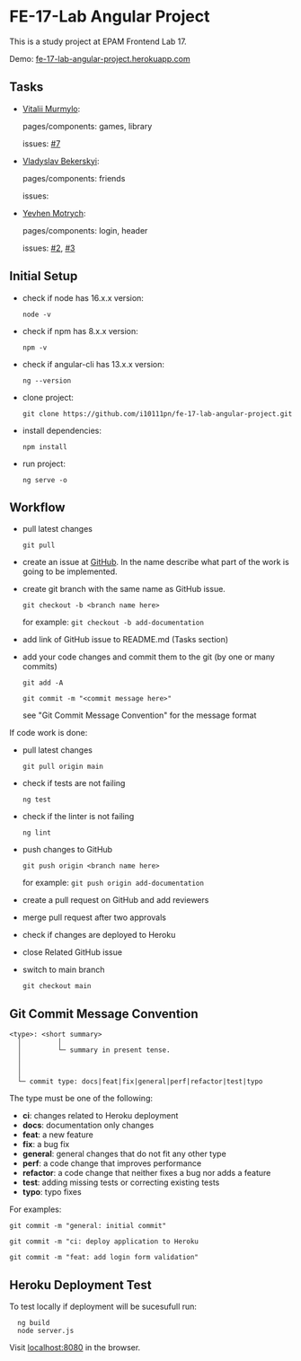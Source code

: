 # FE-17-Lab Angular Project

This is a study project at EPAM Frontend Lab 17.

Demo: [fe-17-lab-angular-project.herokuapp.com](https://fe-17-lab-angular-project.herokuapp.com/)

## Tasks

* [Vitalii Murmylo](https://github.com/VitaliiMurmylo):

  pages/components: games, library

  issues: [#7](https://github.com/i10111pn/fe-17-lab-angular-project/issues/7)

* [Vladyslav Bekerskyi](https://github.com/bekerskyi):

  pages/components: friends

  issues: 

* [Yevhen Motrych](https://github.com/i10111pn): 

  pages/components: login, header

  issues: 
  [#2](https://github.com/i10111pn/fe-17-lab-angular-project/issues/2),
  [#3](https://github.com/i10111pn/fe-17-lab-angular-project/issues/3) 

## Initial Setup

* check if node has 16.x.x version:

  `node -v`
* check if npm has 8.x.x version:

  `npm -v`

* check if angular-cli has 13.x.x version:

  `ng --version`

* clone project: 

  `git clone https://github.com/i10111pn/fe-17-lab-angular-project.git`

* install dependencies:

  `npm install`

* run project:

  `ng serve -o`

## Workflow

* pull latest changes

  `git pull`

* create an issue at [GitHub](https://github.com/i10111pn/fe-17-lab-angular-project/issues). In the name describe what part of the work is going to be implemented.

* create git branch with the same name as GitHub issue.

  `git checkout -b <branch name here>`

  for example: `git checkout -b add-documentation`

* add link of GitHub issue to README.md (Tasks section)

* add your code changes and commit them to the git (by one or many commits)
 
  `git add -A`

  `git commit -m "<commit message here>"`

  see "Git Commit Message Convention" for the message format

If code work is done:

* pull latest changes

  `git pull origin main`

* check if tests are not failing
  
  `ng test`

* check if the linter is not failing
  
  `ng lint`

* push changes to GitHub

  `git push origin <branch name here>`

  for example: `git push origin add-documentation`

* create a pull request on GitHub and add reviewers

* merge pull request after two approvals

* check if changes are deployed to Heroku

* close Related GitHub issue

* switch to main branch

  `git checkout main`

## Git Commit Message Convention

```
<type>: <short summary>
  │         │
  │         └─ summary in present tense.
  │       
  │       
  │
  └─ commit type: docs|feat|fix|general|perf|refactor|test|typo
```

The type must be one of the following:

* **ci**: changes related to Heroku deployment
* **docs**: documentation only changes
* **feat**: a new feature
* **fix**: a bug fix
* **general**: general changes that do not fit any other type
* **perf**: a code change that improves performance
* **refactor**: a code change that neither fixes a bug nor adds a feature
* **test**: adding missing tests or correcting existing tests
* **typo**: typo fixes

For examples:

`git commit -m "general: initial commit"`

`git commit -m "ci: deploy application to Heroku`

`git commit -m "feat: add login form validation"`

## Heroku Deployment Test

  To test locally if deployment will be sucesufull run:

  ```
    ng build
    node server.js
  ```

  Visit [localhost:8080](http://localhost:8080/) in the browser.
